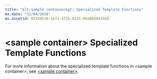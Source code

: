 ```yaml
---
title: "&lt;sample container&gt; Specialized Template Functions"
ms.date: "11/04/2016"
ms.assetid: 853d4b30-167a-471b-8325-86a868943568
---
```

# &lt;sample container&gt; Specialized Template Functions

For more information about the specialized template functions in \<sample container>, see [\<sample container>](../standard-library/sample-container.md).

